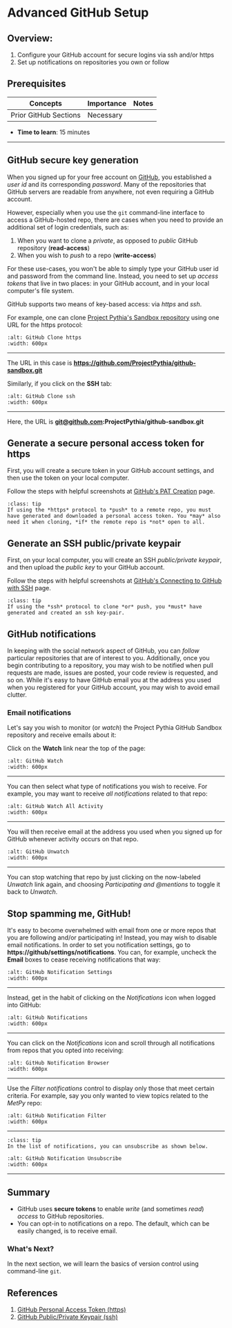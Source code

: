 # Advanced GitHub Setup

## Overview:

1. Configure your GitHub account for secure logins via ssh and/or https
1. Set up notifications on repositories you own or follow

## Prerequisites

| Concepts              | Importance | Notes |
| --------------------- | ---------- | ----- |
| Prior GitHub Sections | Necessary  |       |

- **Time to learn**: 15 minutes

---

## GitHub secure key generation

When you signed up for your free account on [GitHub](https://github.com), you established a _user id_ and its corresponding _password_. Many of the repositories that GitHub servers are readable from anywhere, not even requiring a GitHub account.

However, especially when you use the `git` command-line interface to access a GitHub-hosted repo, there are cases when you need to provide an additional set of login credentials, such as:

1. When you want to clone a _private_, as opposed to _public_ GitHub repository (**read-access**)
2. When you wish to _push_ to a repo (**write-access**)

For these use-cases, you won't be able to simply type your GitHub user id and password from the command line. Instead, you need to set up _access tokens_ that live in two places: in your GitHub account, and in your local computer's file system.

GitHub supports two means of key-based access: via _https_ and _ssh_.

For example, one can clone [Project Pythia's Sandbox repository](https://github.com/ProjectPythia/github-sandbox) using one URL for the https protocol:

```{image} ../../images/GitHub_Setup_Advanced_https_URL.png
:alt: GitHub Clone https
:width: 600px
```

---

The URL in this case is **https://github.com/ProjectPythia/github-sandbox.git**

Similarly, if you click on the **SSH** tab:

```{image} ../../images/GitHub_Setup_Advanced_ssh_URL.png
:alt: GitHub Clone ssh
:width: 600px
```

---

Here, the URL is **git@github.com:ProjectPythia/github-sandbox.git**

## Generate a secure personal access token for https

First, you will create a secure token in your GitHub account settings, and then use the token on your local computer.

Follow the steps with helpful screenshots at [GitHub's PAT Creation](https://docs.github.com/en/authentication/keeping-your-account-and-data-secure/creating-a-personal-access-token) page.

```{admonition} Tip:
:class: tip
If using the *https* protocol to *push* to a remote repo, you must have generated and downloaded a personal access token. You *may* also need it when cloning, *if* the remote repo is *not* open to all.
```

## Generate an SSH public/private keypair

First, on your local computer, you will create an SSH _public/private keypair_, and then upload the _public key_ to your GitHub account.

Follow the steps with helpful screenshots at [GitHub's Connecting to GitHub with SSH](https://docs.github.com/en/github/authenticating-to-github/connecting-to-github-with-ssh) page.

```{admonition} Tip:
:class: tip
If using the *ssh* protocol to clone *or* push, you *must* have generated and created an ssh key-pair.
```

## GitHub notifications

In keeping with the social network aspect of GitHub, you can _follow_ particular repositories that are of interest to you. Additionally, once you begin contributing to a repository, you may wish to be notified when pull requests are made, issues are posted, your code review is requested, and so on. While it's easy to have GitHub email you at the address you used when you registered for your GitHub account, you may wish to avoid email clutter.

### Email notifications

Let's say you wish to monitor (or _watch_) the Project Pythia GitHub Sandbox repository and receive emails about it:

Click on the **Watch** link near the top of the page:

```{image} ../../images/GitHub_Setup_Advanced_Watch.png
:alt: GitHub Watch
:width: 600px
```

---

You can then select what type of notifications you wish to receive. For example, you may want to receive _all notifications_ related to that repo:

```{image} ../../images/GitHub_Setup_Advanced_Watch_All_Activity.png
:alt: GitHub Watch All Activity
:width: 600px
```

---

You will then receive email at the address you used when you signed up for GitHub whenever activity occurs on that repo.

```{image} ../../images/GitHub_Setup_Advanced_Unwatch.png
:alt: GitHub Unwatch
:width: 600px
```

---

You can stop watching that repo by just clicking on the now-labeled _Unwatch_ link again, and choosing _Participating and @mentions_ to toggle it back to _Unwatch_.

## Stop spamming me, GitHub!

It's easy to become overwhelmed with email from one or more repos that you are following and/or participating in! Instead, you may wish to disable email notifications.
In order to set you notification settings, go to **https://github/settings/notifications**. You can, for example, uncheck the **Email** boxes to cease receiving notifications that way:

```{image} ../../images/GitHub_Setup_Advanced_Notification_Settings.png
:alt: GitHub Notification Settings
:width: 600px
```

---

Instead, get in the habit of clicking on the _Notifications_ icon when logged into GitHub:

```{image} ../../images/GitHub_Setup_Advanced_Notifications.png
:alt: GitHub Notifications
:width: 600px
```

---

You can click on the _Notifications_ icon and scroll through all notifications from repos that you opted into receiving:

```{image} ../../images/GitHub_Setup_Advanced_Notifications_Browser.png
:alt: GitHub Notification Browser
:width: 600px
```

---

Use the _Filter notifications_ control to display only those that meet certain criteria. For example, say you only wanted to view topics related to the _MetPy_ repo:

```{image} ../../images/GitHub_Setup_Advanced_Notification_Filter.png
:alt: GitHub Notification Filter
:width: 600px
```

---

```{admonition} Tip:
:class: tip
In the list of notifications, you can unsubscribe as shown below.
```

```{image} ../../images/GitHub_Setup_Advanced_Notifications_Unsubscribe.png
:alt: GitHub Notification Unsubscribe
:width: 600px
```

---

## Summary

- GitHub uses **secure tokens** to enable _write_ (and sometimes _read_) _access_ to GitHub repositories.
- You can opt-in to notifications on a repo. The default, which can be easily changed, is to receive email.

### What's Next?

In the next section, we will learn the basics of version control using command-line `git`.

## References

1. [GitHub Personal Access Token (https)](https://docs.github.com/en/authentication/keeping-your-account-and-data-secure/creating-a-personal-access-token)
1. [GitHub Public/Private Keypair (ssh)](https://docs.github.com/en/github/authenticating-to-github/connecting-to-github-with-ssh)
